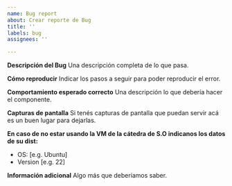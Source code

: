 ```yaml
---
name: Bug report
about: Crear reporte de Bug
title: ''
labels: bug
assignees: ''

---
```


**Descripción del Bug**
Una descripción completa de lo que pasa.

**Cómo reproducir**
Indicar los pasos a seguir para poder reproducir el error.

**Comportamiento esperado correcto**
Una descripción lo que debería hacer el componente.

**Capturas de pantalla**
Si tenés capturas de pantalla que puedan servir acá es un buen lugar para dejarlas.

**En caso de no estar usando la VM de la cátedra de S.O indicanos los datos de su dist:**
 - OS: [e.g. Ubuntu]
 - Version [e.g. 22]

**Información adicional**
Algo más que deberíamos saber.
